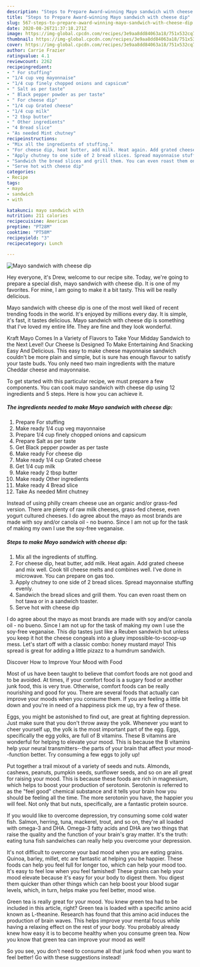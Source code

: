 ```yaml
---
description: "Steps to Prepare Award-winning Mayo sandwich with cheese dip"
title: "Steps to Prepare Award-winning Mayo sandwich with cheese dip"
slug: 567-steps-to-prepare-award-winning-mayo-sandwich-with-cheese-dip
date: 2020-08-26T21:37:18.271Z
image: https://img-global.cpcdn.com/recipes/3e9aa8dd84063a18/751x532cq70/mayo-sandwich-with-cheese-dip-recipe-main-photo.jpg
thumbnail: https://img-global.cpcdn.com/recipes/3e9aa8dd84063a18/751x532cq70/mayo-sandwich-with-cheese-dip-recipe-main-photo.jpg
cover: https://img-global.cpcdn.com/recipes/3e9aa8dd84063a18/751x532cq70/mayo-sandwich-with-cheese-dip-recipe-main-photo.jpg
author: Carrie Frazier
ratingvalue: 4.1
reviewcount: 2262
recipeingredient:
- " For stuffing"
- "1/4 cup veg mayonnaise"
- "1/4 cup finely chopped onions and capsicum"
- " Salt as per taste"
- " Black pepper powder as per taste"
- " For cheese dip"
- "1/4 cup Grated cheese"
- "1/4 cup milk"
- "2 tbsp butter"
- " Other ingredients"
- "4 Bread slice"
- "As needed Mint chutney"
recipeinstructions:
- "Mix all the ingredients of stuffing."
- "For cheese dip, heat butter, add milk. Heat again. Add grated cheese and mix well. Cook till cheese melts and combines well. I&#39;ve done in microwave. You can prepare on gas too."
- "Apply chutney to one side of 2 bread slices. Spread mayonnaise stuffing evenly."
- "Sandwich the bread slices and grill them. You can even roast them on hot tawa or in a sandwich toaster."
- "Serve hot with cheese dip"
categories:
- Recipe
tags:
- mayo
- sandwich
- with

katakunci: mayo sandwich with 
nutrition: 211 calories
recipecuisine: American
preptime: "PT28M"
cooktime: "PT58M"
recipeyield: "3"
recipecategory: Lunch

---
```



![Mayo sandwich with cheese dip](https://img-global.cpcdn.com/recipes/3e9aa8dd84063a18/751x532cq70/mayo-sandwich-with-cheese-dip-recipe-main-photo.jpg)

Hey everyone, it's Drew, welcome to our recipe site. Today, we're going to prepare a special dish, mayo sandwich with cheese dip. It is one of my favorites. For mine, I am going to make it a bit tasty. This will be really delicious.

Mayo sandwich with cheese dip is one of the most well liked of recent trending foods in the world. It's enjoyed by millions every day. It is simple, it's fast, it tastes delicious. Mayo sandwich with cheese dip is something that I've loved my entire life. They are fine and they look wonderful.

Kraft Mayo Comes In a Variety of Flavors to Take Your Midday Sandwich to the Next Level! Our Cheese Is Designed To Make Entertaining And Snacking Easy And Delicious. This easy to make cheese mayonnaise sandwich couldn&#39;t be more plain and simple, but is sure has enough flavour to satisfy your taste buds. You only need two main ingredients with the mature Cheddar cheese and mayonnaise.


To get started with this particular recipe, we must prepare a few components. You can cook mayo sandwich with cheese dip using 12 ingredients and 5 steps. Here is how you can achieve it.

<!--inarticleads1-->

##### The ingredients needed to make Mayo sandwich with cheese dip:

1. Prepare  For stuffing
1. Make ready 1/4 cup veg mayonnaise
1. Prepare 1/4 cup finely chopped onions and capsicum
1. Prepare  Salt as per taste
1. Get  Black pepper powder as per taste
1. Make ready  For cheese dip
1. Make ready 1/4 cup Grated cheese
1. Get 1/4 cup milk
1. Make ready 2 tbsp butter
1. Make ready  Other ingredients
1. Make ready 4 Bread slice
1. Take As needed Mint chutney


Instead of using philly cream cheese use an organic and/or grass-fed version. There are plenty of raw milk cheeses, grass-fed cheese, even yogurt cultured cheeses. I do agree about the mayo as most brands are made with soy and/or canola oil - no bueno. Since I am not up for the task of making my own I use the soy-free veganaise. 

<!--inarticleads2-->

##### Steps to make Mayo sandwich with cheese dip:

1. Mix all the ingredients of stuffing.
1. For cheese dip, heat butter, add milk. Heat again. Add grated cheese and mix well. Cook till cheese melts and combines well. I&#39;ve done in microwave. You can prepare on gas too.
1. Apply chutney to one side of 2 bread slices. Spread mayonnaise stuffing evenly.
1. Sandwich the bread slices and grill them. You can even roast them on hot tawa or in a sandwich toaster.
1. Serve hot with cheese dip


I do agree about the mayo as most brands are made with soy and/or canola oil - no bueno. Since I am not up for the task of making my own I use the soy-free veganaise. This dip tastes just like a Reuben sandwich but unless you keep it hot the cheese congeals into a gluey impossible-to-scoop-up mess. Let&#39;s start off with a classic combo: honey mustard mayo! This spread is great for adding a little pizazz to a humdrum sandwich. 

Discover How to Improve Your Mood with Food


Most of us have been taught to believe that comfort foods are not good and to be avoided. At times, if your comfort food is a sugary food or another junk food, this is very true. Otherwise, comfort foods can be really nourishing and good for you. There are several foods that actually can improve your moods when you consume them. If you are feeling a little bit down and you're in need of a happiness pick me up, try a few of these.

Eggs, you might be astonished to find out, are great at fighting depression. Just make sure that you don't throw away the yolk. Whenever you want to cheer yourself up, the yolk is the most important part of the egg. Eggs, specifically the egg yolks, are full of B vitamins. These B vitamins are wonderful for helping to elevate your mood. This is because the B vitamins help your neural transmitters--the parts of your brain that affect your mood--function better. Try consuming a few eggs to jolly up!

Put together a trail mixout of a variety of seeds and nuts. Almonds, cashews, peanuts, pumpkin seeds, sunflower seeds, and so on are all great for raising your mood. This is because these foods are rich in magnesium, which helps to boost your production of serotonin. Serotonin is referred to as the "feel good" chemical substance and it tells your brain how you should be feeling all the time. The more serotonin you have, the happier you will feel. Not only that but nuts, specifically, are a fantastic protein source.

If you would like to overcome depression, try consuming some cold water fish. Salmon, herring, tuna, mackerel, trout, and so on, they're all loaded with omega-3 and DHA. Omega-3 fatty acids and DHA are two things that raise the quality and the function of your brain's gray matter. It's the truth: eating tuna fish sandwiches can really help you overcome your depression. 

It's not difficult to overcome your bad mood when you are eating grains. Quinoa, barley, millet, etc are fantastic at helping you be happier. These foods can help you feel full for longer too, which can help your mood too. It's easy to feel low when you feel famished! These grains can help your mood elevate because it's easy for your body to digest them. You digest them quicker than other things which can help boost your blood sugar levels, which, in turn, helps make you feel better, mood wise.

Green tea is really great for your mood. You knew green tea had to be included in this article, right? Green tea is loaded with a specific amino acid known as L-theanine. Research has found that this amino acid induces the production of brain waves. This helps improve your mental focus while having a relaxing effect on the rest of your body. You probably already knew how easy it is to become healthy when you consume green tea. Now you know that green tea can improve your mood as well!

So you see, you don't need to consume all that junk food when you want to feel better! Go  with  these suggestions  instead!

